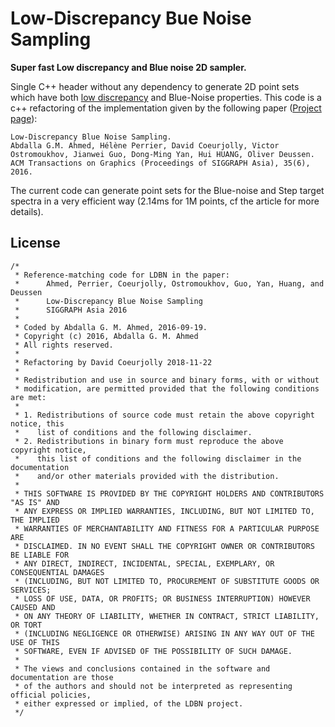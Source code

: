 # Low-Discrepancy Bue Noise Sampling

**Super fast Low discrepancy and Blue noise 2D sampler.**

Single C++ header without any dependency to generate 2D point sets which have both [low discrepancy](https://en.wikipedia.org/wiki/Low-discrepancy_sequence) and Blue-Noise properties. This code is a c++ refactoring of the implementation given by the following paper ([Project page](https://projet.liris.cnrs.fr/ldbn/)):


    Low-Discrepancy Blue Noise Sampling.
    Abdalla G.M. Ahmed, Hélène Perrier, David Coeurjolly, Victor Ostromoukhov, Jianwei Guo, Dong-Ming Yan, Hui HUANG, Oliver Deussen.
    ACM Transactions on Graphics (Proceedings of SIGGRAPH Asia), 35(6), 2016.


The current code can generate point sets for the  Blue-noise and Step target spectra in a very efficient way (2.14ms for 1M points, cf the article for more details). 


## License

```
/*
 * Reference-matching code for LDBN in the paper:
 *      Ahmed, Perrier, Coeurjolly, Ostromoukhov, Guo, Yan, Huang, and Deussen
 *      Low-Discrepancy Blue Noise Sampling
 *      SIGGRAPH Asia 2016
 *
 * Coded by Abdalla G. M. Ahmed, 2016-09-19.
 * Copyright (c) 2016, Abdalla G. M. Ahmed
 * All rights reserved.
 *
 * Refactoring by David Coeurjolly 2018-11-22
 *
 * Redistribution and use in source and binary forms, with or without
 * modification, are permitted provided that the following conditions are met:
 *
 * 1. Redistributions of source code must retain the above copyright notice, this
 *    list of conditions and the following disclaimer.
 * 2. Redistributions in binary form must reproduce the above copyright notice,
 *    this list of conditions and the following disclaimer in the documentation
 *    and/or other materials provided with the distribution.
 *
 * THIS SOFTWARE IS PROVIDED BY THE COPYRIGHT HOLDERS AND CONTRIBUTORS "AS IS" AND
 * ANY EXPRESS OR IMPLIED WARRANTIES, INCLUDING, BUT NOT LIMITED TO, THE IMPLIED
 * WARRANTIES OF MERCHANTABILITY AND FITNESS FOR A PARTICULAR PURPOSE ARE
 * DISCLAIMED. IN NO EVENT SHALL THE COPYRIGHT OWNER OR CONTRIBUTORS BE LIABLE FOR
 * ANY DIRECT, INDIRECT, INCIDENTAL, SPECIAL, EXEMPLARY, OR CONSEQUENTIAL DAMAGES
 * (INCLUDING, BUT NOT LIMITED TO, PROCUREMENT OF SUBSTITUTE GOODS OR SERVICES;
 * LOSS OF USE, DATA, OR PROFITS; OR BUSINESS INTERRUPTION) HOWEVER CAUSED AND
 * ON ANY THEORY OF LIABILITY, WHETHER IN CONTRACT, STRICT LIABILITY, OR TORT
 * (INCLUDING NEGLIGENCE OR OTHERWISE) ARISING IN ANY WAY OUT OF THE USE OF THIS
 * SOFTWARE, EVEN IF ADVISED OF THE POSSIBILITY OF SUCH DAMAGE.
 *
 * The views and conclusions contained in the software and documentation are those
 * of the authors and should not be interpreted as representing official policies,
 * either expressed or implied, of the LDBN project.
 */
 ```
